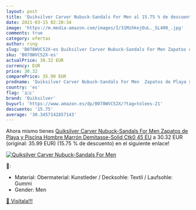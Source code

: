```yaml
---
layout: post
title: 'Quiksilver Carver Nubuck-Sandals For Men al 15.75 % de descuento'
date: 2021-03-15 02:20:34
image: 'https://m.media-amazon.com/images/I/31MzhkejOuL._SL400_.jpg'
comments: true
category: ofertas
author: ring
slug: 'B078WVC52X-es Quiksilver Carver Nubuck-Sandals For Men Zapatos de Playa...'
sku: 'B078WVC52X-es'
actualPrice: 30.32 EUR
currency: EUR
price: 30.32
comparePrice: 35.99 EUR
prodname: 'Quiksilver Carver Nubuck-Sandals For Men  Zapatos de Playa y Piscina Hombre  Marrón  Demitasse-Solid Ctk0   45 EU'
country: 'es'
flag: '🇪🇸'
brand: 'Quiksilver'
buyurl: 'https://www.amazon.es/dp/B078WVC52X/?tag=tolees-21'
descuento: '15.75'
average: '30.3457142857143'
---
```


Ahora mismo tienes [Quiksilver Carver Nubuck-Sandals For Men  Zapatos de Playa y Piscina Hombre  Marrón  Demitasse-Solid Ctk0   45 EU](https://www.amazon.es/dp/B078WVC52X/?tag=tolees-21) a 30.32 EUR (original: 35.99 EUR) (15.75 %  de descuento) en el siguiente enlace!

[![Quiksilver Carver Nubuck-Sandals For Men](https://m.media-amazon.com/images/I/31MzhkejOuL._SL400_.jpg)](https://www.amazon.es/dp/B078WVC52X/?tag=tolees-21)

🔎:

- Material: Obermaterial: Kunstleder / Decksohle: Textil / Laufsohle: Gummi
- Gender: Men

[🛒 Visítala!!!](https://www.amazon.es/dp/B078WVC52X/?tag=tolees-21)
